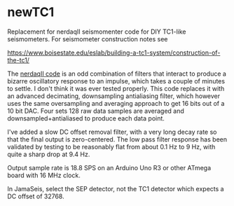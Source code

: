 # newTC1
Replacement for nerdaqII seismomenter code for DIY TC1-like seismometers. For seismometer construction notes see 

https://www.boisestate.edu/eslab/building-a-tc1-system/construction-of-the-tc1/

The [nerdaqII code](https://github.com/brianxfury/Low-Cost-Arduino-based-Seismometer-Project/tree/master) is an odd combination of filters that interact to produce a bizarre oscillatory response to an impulse, which takes a couple of minutes to settle. I don't think it was ever tested properly. This code replaces it with an advanced decimating, downsampling antialiasing filter, which however uses the same oversampling and averaging approach to get 16 bits out of a 10 bit DAC. Four sets 128 raw data samples are averaged and downsampled+antialiased to produce each data point.

I've added a slow DC offset removal filter, with a very long decay rate so that the final output is zero-centered. The low pass filter response has been validated by testing to be reasonably flat from about 0.1 Hz to 9 Hz, with quite a sharp drop at 9.4 Hz. 

Output sample rate is 18.8 SPS on an Arduino Uno R3 or other ATmega board with 16 MHz clock.
 
In JamaSeis, select the SEP detector, not the TC1 detector which expects a DC offset of 32768.
